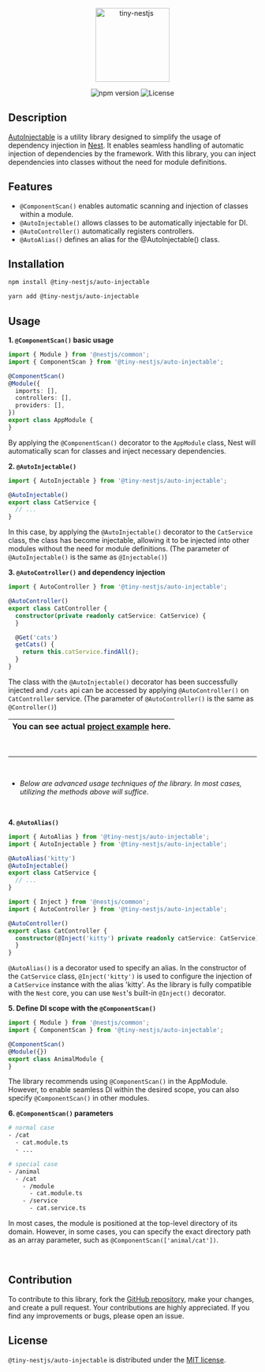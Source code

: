 <p align="center">
  <img src="https://github.com/tiny-nestjs/auto-injectable/assets/81916648/6d197834-bbf4-4370-b681-952d32712716" alt="tiny-nestjs" width="150" height="150" />
</p>

<div align="center">
  <img src="https://img.shields.io/badge/npm-v0.3.0-blue" alt="npm version">
  <img src="https://img.shields.io/badge/license-MIT-green" alt="License">
</div>

## Description

[AutoInjectable](https://github.com/tiny-nestjs/auto-injectable) is a utility library designed to simplify the usage of
dependency injection
in [Nest](https://github.com/nestjs/nest). It enables seamless
handling of automatic injection of dependencies by the framework.
With this library, you can inject dependencies into classes without the need for module definitions.

## Features

- `@ComponentScan()` enables automatic scanning and injection of classes within a module.
- `@AutoInjectable()` allows classes to be automatically injectable for DI.
- `@AutoController()` automatically registers controllers.
- `@AutoAlias()` defines an alias for the @AutoInjectable() class.

## Installation

```bash
npm install @tiny-nestjs/auto-injectable
```

```bash
yarn add @tiny-nestjs/auto-injectable
```

## Usage

**1. `@ComponentScan()` basic usage**

```ts
import { Module } from '@nestjs/common';
import { ComponentScan } from '@tiny-nestjs/auto-injectable';

@ComponentScan()
@Module({
  imports: [],
  controllers: [],
  providers: [],
})
export class AppModule {
}
``` 

By applying the `@ComponentScan()` decorator to the `AppModule` class, Nest will automatically scan for classes and
inject necessary dependencies.

**2. `@AutoInjectable()`**

```ts
import { AutoInjectable } from '@tiny-nestjs/auto-injectable';

@AutoInjectable()
export class CatService {
  // ...
}
```

In this case, by applying the `@AutoInjectable()` decorator to the `CatService` class, the class has become injectable,
allowing it to be injected into other modules without the need for module definitions. (The parameter
of `@AutoInjectable()` is the same as `@Injectable()`)

**3. `@AutoController()` and dependency injection**

```ts
import { AutoController } from '@tiny-nestjs/auto-injectable';

@AutoController()
export class CatController {
  constructor(private readonly catService: CatService) {
  }

  @Get('cats')
  getCats() {
    return this.catService.findAll();
  }
}
```

The class with the `@AutoInjectable()` decorator has been successfully injected and `/cats` api can be accessed by
applying `@AutoController()` on `CatController` service. (The parameter of `@AutoController()` is the same
as `@Controller()`)

| You can see actual [project example](https://github.com/tiny-nestjs/auto-injectable-example) here. |
|----------------------------------------------------------------------------------------------------|

<br>

---

<br>

- _Below are advanced usage techniques of the library. In most cases, utilizing the methods above will suffice._

<br>

**4. `@AutoAlias()`**

```ts
import { AutoAlias } from '@tiny-nestjs/auto-injectable';
import { AutoInjectable } from '@tiny-nestjs/auto-injectable';

@AutoAlias('kitty')
@AutoInjectable()
export class CatService {
  // ...
}
```

```ts
import { Inject } from '@nestjs/common';
import { AutoController } from '@tiny-nestjs/auto-injectable';

@AutoController()
export class CatController {
  constructor(@Inject('kitty') private readonly catService: CatService) {
  }
}
```

`@AutoAlias()` is a decorator used to specify an alias. In the constructor of the `CatService` class, `@Inject('kitty')`
is used to configure the injection of a `CatService` instance with the alias 'kitty'.
As the library is fully compatible with the `Nest` core, you can use `Nest`'s built-in `@Inject()` decorator.

**5. Define DI scope with the `@ComponentScan()`**

```ts
import { Module } from '@nestjs/common';
import { ComponentScan } from '@tiny-nestjs/auto-injectable';

@ComponentScan()
@Module({})
export class AnimalModule {
}
``` 

The library recommends using `@ComponentScan()` in the AppModule. However, to enable seamless DI within the desired
scope, you can also specify `@ComponentScan()` in other modules.

**6. `@ComponentScan()` parameters**

```bash
# normal case
- /cat
  - cat.module.ts
  - ...
```

```bash
# special case
- /animal
  - /cat
    - /module
      - cat.module.ts
    - /service
      - cat.service.ts
```

In most cases, the module is positioned at the top-level directory of its domain. However, in some cases, you can
specify the exact directory path as an array parameter, such as `@ComponentScan(['animal/cat'])`.

<br>

## Contribution

To contribute to this library, fork the [GitHub repository](https://github.com/tiny-nestjs/auto-injectable), make your
changes, and create a pull request. Your
contributions are highly appreciated. If you find any improvements or bugs, please open an issue.

## License

`@tiny-nestjs/auto-injectable` is distributed under
the [MIT license](https://github.com/tiny-nestjs/auto-injectable/blob/main/LICENSE).
